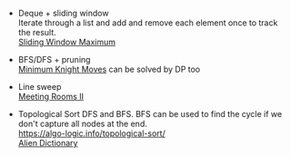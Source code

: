 - Deque + sliding window  
  Iterate through a list and add and remove each element once to track the result.  
  [Sliding Window Maximum](https://leetcode.com/problems/sliding-window-maximum/)

- BFS/DFS + pruning  
  [Minimum Knight Moves](https://leetcode.com/problems/minimum-knight-moves/) can be solved by DP too

- Line sweep  
  [Meeting Rooms II](https://leetcode.com/problems/meeting-rooms-ii/)

- Topological Sort 
  DFS and BFS. BFS can be used to find the cycle if we don't capture all nodes at the end.  
  https://algo-logic.info/topological-sort/  
  [Alien Dictionary](https://leetcode.com/problems/alien-dictionary/)
